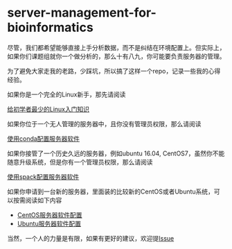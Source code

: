 # server-management-for-bioinformatics

尽管，我们都希望能够直接上手分析数据，而不是纠结在环境配置上。但实际上，如果你们课题组就你一个做分析的，那么十有八九，你可能要负责服务器的管理。

为了避免大家走我的老路，少踩坑，所以搞了这样一个repo，记录一些我的心得经验。

如果你是一个完全的Linux新手，那先请阅读

[给初学者最少的Linux入门知识](./minimum-linux-knowledge-for-beginners.md)


如果你位于一个无人管理的服务器中，且你没有管理员权限，那么请阅读

[使用conda配置服务器软件](./conda-for-software-managment.md)

如果你接管了一个历史久远的服务器，例如ubuntu 16.04, CentOS7，虽然你不能随意升级系统，但是你有一个管理员权限，那么请阅读

[使用spack配置服务器软件](./spack-for-software-management.md)

如果你申请到一台新的服务器，里面装的比较新的CentOS或者Ubuntu系统，可以按需阅读如下内容

- [CentOS服务器软件配置](./software-management-in-centos.md)
- [Ubuntu服务器软件配置](./software-management-in-ubuntu.md)

当然，一个人的力量是有限，如果有更好的建议，欢迎提[Issue](https://github.com/xuzhougeng/server-management-for-bioinformatics/issues)